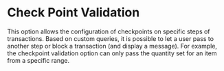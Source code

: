 # Check Point Validation

This option allows the configuration of checkpoints on specific steps of transactions. Based on custom queries, it is possible to let a user pass to another step or block a transaction (and display a message). For example, the checkpoint validation option can only pass the quantity set for an item from a specific range.

